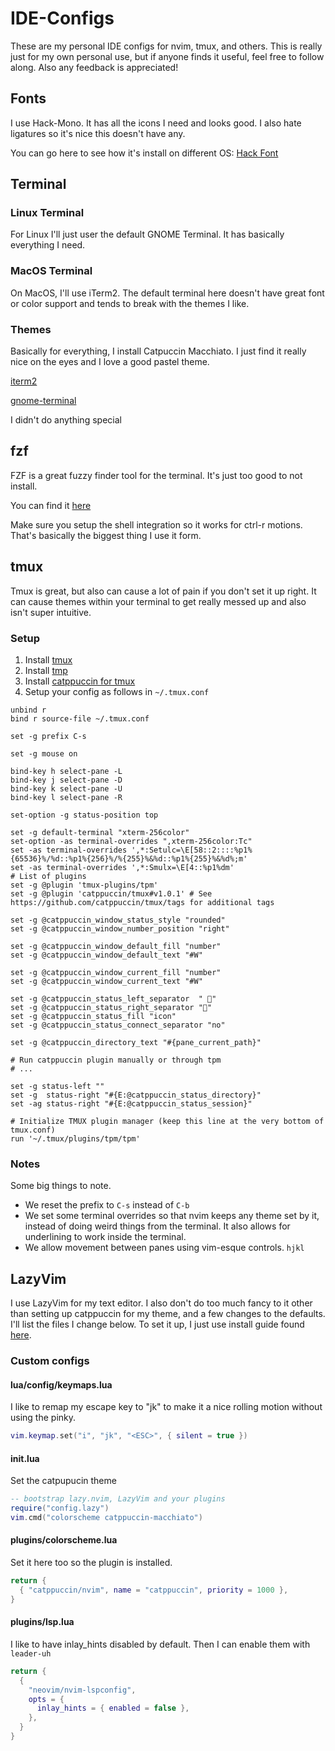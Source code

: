 # IDE-Configs

These are my personal IDE configs for nvim, tmux, and others. This is really just for my own personal use, but if anyone finds it useful, feel free to follow along. Also any feedback is appreciated!

## Fonts

I use Hack-Mono. It has all the icons I need and looks good. I also hate ligatures so it's nice this doesn't have any.

You can go here to see how it's install on different OS: [Hack Font](https://github.com/source-foundry/Hack)

## Terminal

### Linux Terminal

For Linux I'll just user the default GNOME Terminal. It has basically everything I need.

### MacOS Terminal

On MacOS, I'll use iTerm2. The default terminal here doesn't have great font or color support and tends to break with the themes I like.

### Themes

Basically for everything, I install Catpuccin Macchiato. I just find it really nice on the eyes and I love a good pastel theme.

[iterm2](https://github.com/catppuccin/iterm)

[gnome-terminal](https://github.com/catppuccin/gnome-terminal)

I didn't do anything special

## fzf

FZF is a great fuzzy finder tool for the terminal. It's just too good to not install.

You can find it [here](https://github.com/junegunn/fzf)

Make sure you setup the shell integration so it works for ctrl-r motions. That's basically the biggest thing I use it form.

## tmux

Tmux is great, but also can cause a lot of pain if you don't set it up right. It can cause themes within your terminal to get really messed up and also isn't super intuitive.

### Setup

1. Install [tmux](https://github.com/tmux/tmux/wiki/Installing)
2. Install [tmp](https://github.com/tmux-plugins/tpm)
3. Install [catppuccin for tmux](https://github.com/catppuccin/tmux)
4. Setup your config as follows in `~/.tmux.conf`

```
unbind r
bind r source-file ~/.tmux.conf

set -g prefix C-s

set -g mouse on

bind-key h select-pane -L
bind-key j select-pane -D
bind-key k select-pane -U
bind-key l select-pane -R

set-option -g status-position top

set -g default-terminal "xterm-256color"
set-option -as terminal-overrides ",xterm-256color:Tc"
set -as terminal-overrides ',*:Setulc=\E[58::2::::%p1%{65536}%/%d::%p1%{256}%/%{255}%&%d::%p1%{255}%&%d%;m'
set -as terminal-overrides ',*:Smulx=\E[4::%p1%dm'
# List of plugins
set -g @plugin 'tmux-plugins/tpm'
set -g @plugin 'catppuccin/tmux#v1.0.1' # See https://github.com/catppuccin/tmux/tags for additional tags

set -g @catppuccin_window_status_style "rounded"
set -g @catppuccin_window_number_position "right"

set -g @catppuccin_window_default_fill "number"
set -g @catppuccin_window_default_text "#W"

set -g @catppuccin_window_current_fill "number"
set -g @catppuccin_window_current_text "#W"

set -g @catppuccin_status_left_separator  " "
set -g @catppuccin_status_right_separator ""
set -g @catppuccin_status_fill "icon"
set -g @catppuccin_status_connect_separator "no"

set -g @catppuccin_directory_text "#{pane_current_path}"

# Run catppuccin plugin manually or through tpm
# ...

set -g status-left ""
set -g  status-right "#{E:@catppuccin_status_directory}"
set -ag status-right "#{E:@catppuccin_status_session}"

# Initialize TMUX plugin manager (keep this line at the very bottom of tmux.conf)
run '~/.tmux/plugins/tpm/tpm'
```

### Notes

Some big things to note.

- We reset the prefix to `C-s` instead of `C-b`
- We set some terminal overrides so that nvim keeps any theme set by it, instead of doing weird things from the terminal. It also allows for underlining to work inside the terminal.
- We allow movement between panes using vim-esque controls. `hjkl`

## LazyVim

I use LazyVim for my text editor. I also don't do too much fancy to it other than setting up catppuccin for my theme, and a few changes to the defaults. I'll list the files I change below. To set it up, I just use install guide found [here](http://www.lazyvim.org/).

### Custom configs

#### lua/config/keymaps.lua

I like to remap my escape key to "jk" to make it a nice rolling motion without using the pinky.

```lua
vim.keymap.set("i", "jk", "<ESC>", { silent = true })
```

#### init.lua

Set the catpupucin theme

```lua
-- bootstrap lazy.nvim, LazyVim and your plugins
require("config.lazy")
vim.cmd("colorscheme catppuccin-macchiato")
```

#### plugins/colorscheme.lua

Set it here too so the plugin is installed.

```lua
return {
  { "catppuccin/nvim", name = "catppuccin", priority = 1000 },
}
```

#### plugins/lsp.lua

I like to have inlay_hints disabled by default. Then I can enable them with `leader-uh`

```lua
return {
  {
    "neovim/nvim-lspconfig",
    opts = {
      inlay_hints = { enabled = false },
    },
  }
}
```
